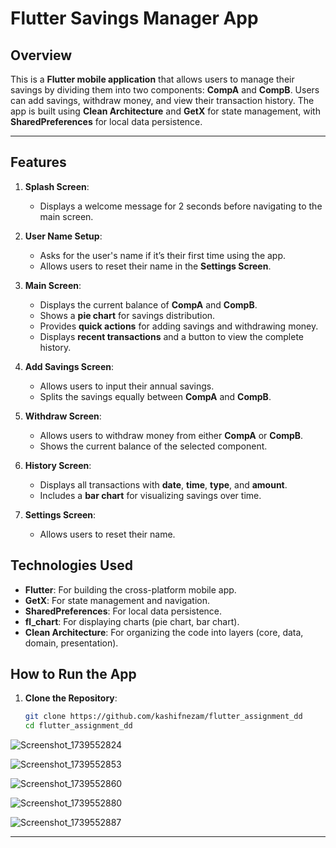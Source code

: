 # Flutter Savings Manager App

## Overview
This is a **Flutter mobile application** that allows users to manage their savings by dividing them into two components: **CompA** and **CompB**. Users can add savings, withdraw money, and view their transaction history. The app is built using **Clean Architecture** and **GetX** for state management, with **SharedPreferences** for local data persistence.

---

## Features
1. **Splash Screen**:
   - Displays a welcome message for 2 seconds before navigating to the main screen.

2. **User Name Setup**:
   - Asks for the user's name if it’s their first time using the app.
   - Allows users to reset their name in the **Settings Screen**.

3. **Main Screen**:
   - Displays the current balance of **CompA** and **CompB**.
   - Shows a **pie chart** for savings distribution.
   - Provides **quick actions** for adding savings and withdrawing money.
   - Displays **recent transactions** and a button to view the complete history.

4. **Add Savings Screen**:
   - Allows users to input their annual savings.
   - Splits the savings equally between **CompA** and **CompB**.

5. **Withdraw Screen**:
   - Allows users to withdraw money from either **CompA** or **CompB**.
   - Shows the current balance of the selected component.

6. **History Screen**:
   - Displays all transactions with **date**, **time**, **type**, and **amount**.
   - Includes a **bar chart** for visualizing savings over time.

7. **Settings Screen**:
   - Allows users to reset their name.



## Technologies Used
- **Flutter**: For building the cross-platform mobile app.
- **GetX**: For state management and navigation.
- **SharedPreferences**: For local data persistence.
- **fl_chart**: For displaying charts (pie chart, bar chart).
- **Clean Architecture**: For organizing the code into layers (core, data, domain, presentation).

## How to Run the App
1. **Clone the Repository**:
   ```bash
   git clone https://github.com/kashifnezam/flutter_assignment_dd
   cd flutter_assignment_dd

![Screenshot_1739552824](https://github.com/user-attachments/assets/a72d32de-3b7f-4e9c-8c20-78fa6c3b9d3f)

![Screenshot_1739552853](https://github.com/user-attachments/assets/4ead4ad3-2dbe-48de-b019-4e0c07065487)

![Screenshot_1739552860](https://github.com/user-attachments/assets/8cf532b5-3698-4c0f-ae40-fd62f2df2395)

![Screenshot_1739552880](https://github.com/user-attachments/assets/c4c04183-8a34-4d7a-8797-9bba57228bdc)

![Screenshot_1739552887](https://github.com/user-attachments/assets/b4a56e2a-82f9-4ed7-8794-0aa2c064a9d4)

---
